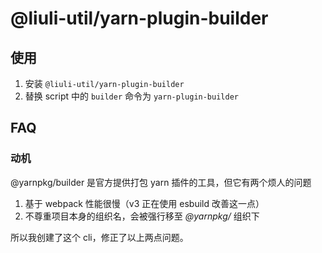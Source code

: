 # @liuli-util/yarn-plugin-builder

## 使用

1. 安装 `@liuli-util/yarn-plugin-builder`
2. 替换 script 中的 `builder` 命令为 `yarn-plugin-builder`

## FAQ

### 动机

@yarnpkg/builder 是官方提供打包 yarn 插件的工具，但它有两个烦人的问题

1. 基于 webpack 性能很慢（v3 正在使用 esbuild 改善这一点）
2. 不尊重项目本身的组织名，会被强行移至 _@yarnpkg/_ 组织下

所以我创建了这个 cli，修正了以上两点问题。
